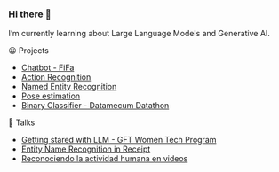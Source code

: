### Hi there 👋
I’m currently learning about Large Language Models and Generative AI.  

😀 Projects
- [Chatbot - FiFa](https://github.com/pilarcode/Fifa)
- [Action Recognition](https://github.com/pilarcode/action-recognition-in-videos)
- [Named Entity Recognition](https://github.com/pilarcode/receipt-ocr)
- [Pose estimation](https://github.com/pilarcode/pose_estimation)
- [Binary Classifier - Datamecum Datathon](https://github.com/pilarcode/arandanos)


📢 Talks
- [Getting stared with LLM - GFT Women Tech Program](https://github.com/pilarcode/pilarcode/blob/main/GenerativeAI_with_LLMS_WomenTechProgram_Talk_2023_PilarMadariaga.pdf)
- [Entity Name Recognition in Receipt](https://github.com/pilarcode/receipt-ocr/blob/main/Presentacion.pdf)
- [Reconociendo la actividad humana en videos](https://github.com/pilarcode/action-recognition-in-videos/blob/master/docs/Presentacion_TFM_Unir_PilarMadariaga.pdf)

<!--

<h2> 💻 I'm working as Data Engineer but I do some other stuff too!</h2>
<p align="center">
  <img src="https://github.com/pilarcode/pilarcode/blob/main/images/tools.png">
</p>


-->
